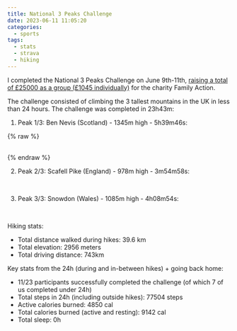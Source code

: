 ```yaml
---
title: National 3 Peaks Challenge
date: 2023-06-11 11:05:20
categories:
  - sports
tags:
  - stats
  - strava
  - hiking
---
```


I completed the National 3 Peaks Challenge on June 9th-11th, [raising a total of £25000 as a group (£1045 individually)](https://www.justgiving.com/fundraising/ajaamour) for the charity Family Action.

The challenge consisted of climbing the 3 tallest mountains in the UK in less than 24 hours. The challenge was completed in 23h43m:

1. Peak 1/3: Ben Nevis (Scotland) - 1345m high - 5h39m46s:

{% raw %}
<div class="strava-embed-placeholder" data-embed-type="activity" data-embed-id="9237820123" data-style="standard"></div>
<script src="https://strava-embeds.com/embed.js"></script>
<br>
{% endraw %}
<!--  https://strava.app.link/18v6S9QczAb -->

<!--more-->

2. Peak 2/3: Scafell Pike (England) - 978m high - 3m54m58s: 

<div class="strava-embed-placeholder" data-embed-type="activity" data-embed-id="9242381864" data-style="standard"></div>
<script src="https://strava-embeds.com/embed.js"></script>
<br>
<!-- https://strava.app.link/fapOJeYczAb -->

3. Peak 3/3: Snowdon (Wales) - 1085m high - 4h08m54s:

<div class="strava-embed-placeholder" data-embed-type="activity" data-embed-id="9243530968" data-style="standard"></div>
<script src="https://strava-embeds.com/embed.js"></script>
<br>
<!-- https://strava.app.link/2utK1J1czAb -->

Hiking stats:

- Total distance walked during hikes: 39.6 km
- Total elevation: 2956 meters
- Total driving distance: 743km

Key stats from the 24h (during and in-between hikes) + going back home:

- 11/23 participants successfully completed the challenge (of which 7 of us completed under 24h)
- Total steps in 24h (including outside hikes): 77504 steps
- Active calories burned: 4850 cal
- Total calories burned (active and resting): 9142 cal
- Total sleep: 0h
